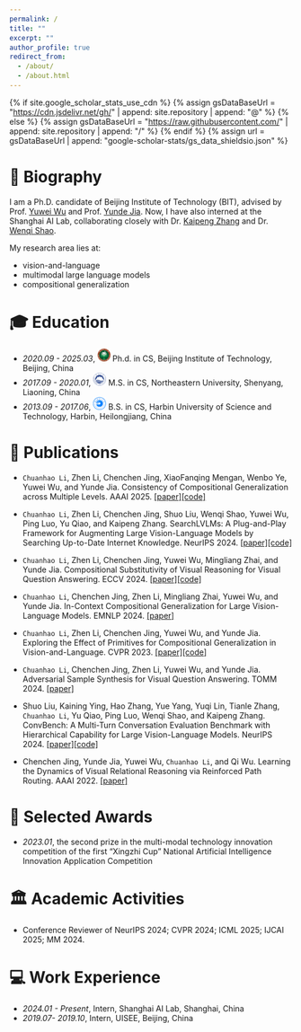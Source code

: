 ```yaml
---
permalink: /
title: ""
excerpt: ""
author_profile: true
redirect_from: 
  - /about/
  - /about.html
---
```


{% if site.google_scholar_stats_use_cdn %}
{% assign gsDataBaseUrl = "https://cdn.jsdelivr.net/gh/" | append: site.repository | append: "@" %}
{% else %}
{% assign gsDataBaseUrl = "https://raw.githubusercontent.com/" | append: site.repository | append: "/" %}
{% endif %}
{% assign url = gsDataBaseUrl | append: "google-scholar-stats/gs_data_shieldsio.json" %}

# 📜 Biography
<span class='anchor' id='about-me'></span>

I am a Ph.D. candidate of Beijing Institute of Technology (BIT), advised by Prof. [Yuwei Wu](https://wu-yuwei-bit.github.io/) and Prof. [Yunde Jia](https://scholar.google.com/citations?user=Sl6TV7gAAAAJ&hl=zh-CN).
Now, I have also interned at the Shanghai AI Lab, collaborating closely with Dr. [Kaipeng Zhang](https://kpzhang93.github.io/) and Dr. [Wenqi Shao](https://wqshao126.github.io/).

My research area lies at:
- vision-and-language
- multimodal large language models
- compositional generalization

<span class='anchor' id='-xl'></span>

# 🎓 Education
- *2020.09 - 2025.03*, <a href="https://www.bit.edu.cn/"><img class="png" src="/images/BIT_logo.png" width="23pt"></a> Ph.d. in CS, Beijing Institute of Technology, Beijing, China
- *2017.09 - 2020.01*, <a href="https://www.neu.edu.cn/"><img class="png" src="/images/NEU_logo.png" width="23pt"></a> M.S. in CS, Northeastern University, Shenyang, Liaoning, China
- *2013.09 - 2017.06*, <a href="https://www.hrbust.edu.cn/"><img class="png" src="/images/HRBUST_logo.png" width="23pt"></a>  B.S. in CS, Harbin University of Science and Technology, Harbin, Heilongjiang, China
 
<span class='anchor' id='-lwzl'></span>

# 📝 Publications

- `Chuanhao Li`, Zhen Li, Chenchen Jing, XiaoFanqing Mengan, Wenbo Ye, Yuwei Wu, and Yunde Jia. Consistency of Compositional Generalization across Multiple Levels. AAAI 2025.
[[paper]](https://arxiv.org/pdf/2412.13636)[[code]](https://github.com/NeverMoreLCH/CCG)
    
- `Chuanhao Li`, Zhen Li, Chenchen Jing, Shuo Liu, Wenqi Shao, Yuwei Wu, Ping Luo, Yu Qiao, and Kaipeng Zhang. SearchLVLMs: A Plug-and-Play Framework for Augmenting Large Vision-Language Models by Searching Up-to-Date Internet Knowledge. NeurIPS 2024.
[[paper]](https://arxiv.org/abs/2405.14554)[[code]](https://nevermorelch.github.io/SearchLVLMs.github.io/)
    
- `Chuanhao Li`, Zhen Li, Chenchen Jing, Yuwei Wu, Mingliang Zhai, and Yunde Jia. Compositional Substitutivity of Visual Reasoning for Visual Question Answering. ECCV 2024.
[[paper]](https://www.ecva.net/papers/eccv_2024/papers_ECCV/papers/06434.pdf)[[code]](https://github.com/NeverMoreLCH/CG-SPS)
    
- `Chuanhao Li`, Chenchen Jing, Zhen Li, Mingliang Zhai, Yuwei Wu, and Yunde Jia. In-Context Compositional Generalization for Large Vision-Language Models. EMNLP 2024.
[[paper]](https://aclanthology.org/2024.emnlp-main.996.pdf)
    
- `Chuanhao Li`, Zhen Li, Chenchen Jing, Yuwei Wu, and Yunde Jia. Exploring the Effect of Primitives for Compositional Generalization in Vision-and-Language. CVPR 2023.
[[paper]](http://openaccess.thecvf.com/content/CVPR2023/papers/Li_Exploring_the_Effect_of_Primitives_for_Compositional_Generalization_in_Vision-and-Language_CVPR_2023_paper.pdf)[[code]](https://github.com/NeverMoreLCH/SSL2CG)

- `Chuanhao Li`, Chenchen Jing, Zhen Li, Yuwei Wu, and Yunde Jia. Adversarial Sample Synthesis for Visual Question Answering. TOMM 2024.
[[paper]](https://dl.acm.org/doi/10.1145/3688848)

- Shuo Liu, Kaining Ying, Hao Zhang, Yue Yang, Yuqi Lin, Tianle Zhang, `Chuanhao Li`, Yu Qiao, Ping Luo, Wenqi Shao, and Kaipeng Zhang. ConvBench: A Multi-Turn Conversation Evaluation Benchmark with Hierarchical Capability for Large Vision-Language Models. NeurIPS 2024.
[[paper]](https://arxiv.org/abs/2403.20194)[[code]](https://github.com/shirlyliu64/ConvBench)
    
- Chenchen Jing, Yunde Jia, Yuwei Wu, `Chuanhao Li`, and Qi Wu. Learning the Dynamics of Visual Relational Reasoning via Reinforced Path Routing. AAAI 2022.
[[paper]](https://ojs.aaai.org/index.php/AAAI/article/view/19997/19756)
    
<span class='anchor' id='-ryjx'></span>

# 🏅 Selected Awards
- *2023.01*,  the second prize in the multi-modal technology innovation competition of the first “Xingzhi Cup” National Artificial Intelligence Innovation Application Competition

<span class='anchor' id='-xshy'></span>

# 🏛️ Academic Activities
- Conference Reviewer of NeurIPS 2024; CVPR 2024; ICML 2025; IJCAI 2025; MM 2024.

<span class='anchor' id='-gzsx'></span>

# 💻 Work Experience
- *2024.01 - Present*, Intern, Shanghai AI Lab, Shanghai, China
- *2019.07- 2019.10*, Intern, UISEE, Beijing, China
